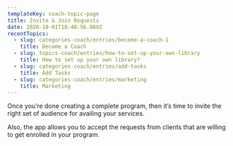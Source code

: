 ```yaml
---
templateKey: coach-topic-page
title: Invite & Join Requests
date: 2020-10-01T18:48:56.889Z
recentTopics:
  - slug: categories-coach/entries/become-a-coach-1
    title: Become a Coach
  - slug: topics-coach/entries/how-to-set-up-your-own-library
    title: How to set up your own library?
  - slug: categories-coach/entries/add-tasks
    title: Add Tasks
  - slug: categories-coach/entries/marketing
    title: Marketing
---
```

Once you’re done creating a complete program, then it’s time to invite the right set of audience for availing your services.

Also, the app allows you to accept the requests from clients that are willing to get enrolled in your program.
